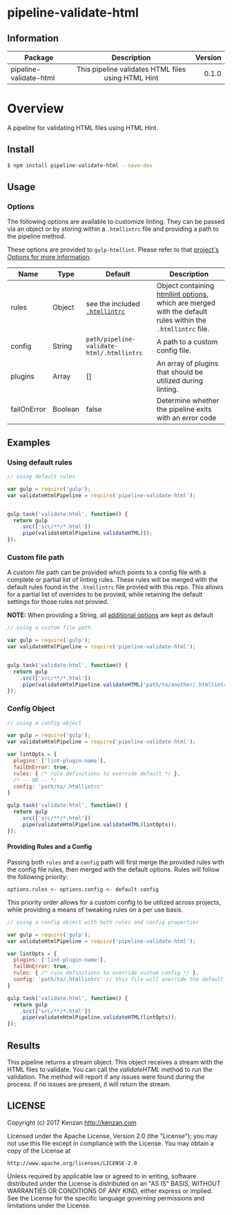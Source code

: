 # pipeline-validate-html

## Information

| Package       | Description   | Version|
| ------------- |:-------------:| -----:|
| pipeline-validate-html| This pipeline validates HTML files using HTML Hint | 0.1.0 |

# Overview

A pipeline for validating HTML files using HTML Hint.

## Install

```bash
$ npm install pipeline-validate-html --save-dev
```

## Usage

### Options
The following options are available to customize linting. They can be passed via an object or by storing within a `.htmllintrc` file and providing a path to the pipeline method.

These options are provided to `gulp-htmllint`. Please refer to that [project's Options for more information](https://github.com/yvanavermaet/gulp-htmllint#options). 

|Name | Type | Default | Description
|-----|------|---------|------------|
|rules|Object|see the included [`.htmllintrc`](/.htmllintrc)|Object containing [htmllint options](https://github.com/htmllint/htmllint/wiki/Options), which are merged with the default rules within the `.htmllintrc` file.|
|config|String|`path/pipeline-validate-html/.htmllintrc`|A path to a custom config file.|
|plugins|Array|[]|An array of plugins that should be utilized during linting.|
|failOnError|Boolean|false|Determine whether the pipeline exits with an error code|
 
## Examples

### Using default rules

```javascript
// using default rules

var gulp = require('gulp');
var validateHtmlPipeline = require('pipeline-validate-html');


gulp.task('validate:html', function() {
  return gulp
    .src(['src/**/*.html'])
    .pipe(validateHtmlPipeline.validateHTML());
});
```

### Custom file path 

A custom file path can be provided which points to a config file with a complete or partial list of linting rules. These rules will be merged with the default rules found in the `.htmllintrc` file provied with this repo. This allows for a partial list of overrides to be provied, while retaining the default settings for those rules not provied.
 
**NOTE:** When providing a String, all [additional options](#Options) are kept as default 

```javascript
// using a custom file path

var gulp = require('gulp');
var validateHtmlPipeline = require('pipeline-validate-html');


gulp.task('validate:html', function() {
  return gulp
    .src(['src/**/*.html'])
    .pipe(validateHtmlPipeline.validateHTML('path/to/another/.htmllintrc'));
});
```

### Config Object 

```javascript
// using a config object

var gulp = require('gulp');
var validateHtmlPipeline = require('pipeline-validate-html');

var lintOpts = {
  plugins: ['lint-plugin-name'],
  failOnError: true,
  rules: { /* rule definitions to override default */ },
  /* -- OR -- */
  config: 'path/to/.htmllintrc'
}

gulp.task('validate:html', function() {
  return gulp
    .src(['src/**/*.html'])
    .pipe(validateHtmlPipeline.validateHTML(lintOpts));
});
```

#### Providing Rules and a Config

Passing both `rules` and a `config` path will first merge the provided rules with the config file rules, then merged with the default options. Rules will follow the following priority:

```text
options.rules <- options.config <- default config
```

This priority order allows for a custom config to be utilized across projects, while providing a means of tweaking rules on a per use basis.

```javascript
// using a config object with both rules and config properties

var gulp = require('gulp');
var validateHtmlPipeline = require('pipeline-validate-html');

var lintOpts = {
  plugins: ['lint-plugin-name'],
  failOnError: true,
  rules: { /* rule definitions to override custom config */ },
  config: 'path/to/.htmllintrc' // this file will override the default options
}

gulp.task('validate:html', function() {
  return gulp
    .src(['src/**/*.html'])
    .pipe(validateHtmlPipeline.validateHTML(lintOpts));
});
```


## Results

This pipeline returns a stream object. This object receives a stream with the HTML files to validate. You can call the _validateHTML_ method to run the validation. The method will report if any issues were found during the process. If no issues are present, it will return the stream.

## LICENSE

Copyright (c) 2017 Kenzan <http://kenzan.com>

Licensed under the Apache License, Version 2.0 (the "License");
you may not use this file except in compliance with the License.
You may obtain a copy of the License at

    http://www.apache.org/licenses/LICENSE-2.0

Unless required by applicable law or agreed to in writing, software
distributed under the License is distributed on an "AS IS" BASIS,
WITHOUT WARRANTIES OR CONDITIONS OF ANY KIND, either express or implied.
See the License for the specific language governing permissions and
limitations under the License.
